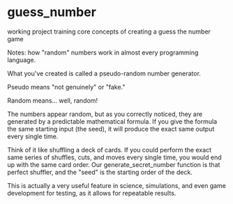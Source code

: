# guess_number
working project training core concepts of creating a guess the number game

Notes:
how "random" numbers work in almost every programming language.

What you've created is called a pseudo-random number generator.

Pseudo means "not genuinely" or "fake."

Random means... well, random!

The numbers appear random, but as you correctly noticed, they are generated by a predictable mathematical formula. If you give the formula the same starting input (the seed), it will produce the exact same output every single time.

Think of it like shuffling a deck of cards. If you could perform the exact same series of shuffles, cuts, and moves every single time, you would end up with the same card order. Our generate_secret_number function is that perfect shuffler, and the "seed" is the starting order of the deck.

This is actually a very useful feature in science, simulations, and even game development for testing, as it allows for repeatable results.
